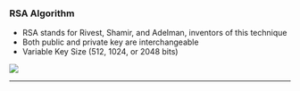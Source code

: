 <h3>RSA Algorithm</h3>
<ul>
  <li>RSA stands for Rivest, Shamir, and Adelman, inventors of this technique
    <li>Both public and private key are interchangeable
      <li>Variable Key Size (512, 1024, or 2048 bits)
      
  </ul>
<img src='https://user-images.githubusercontent.com/77213993/169733581-26391991-8c70-43af-86d2-5714faff8274.png'>
<hr>

